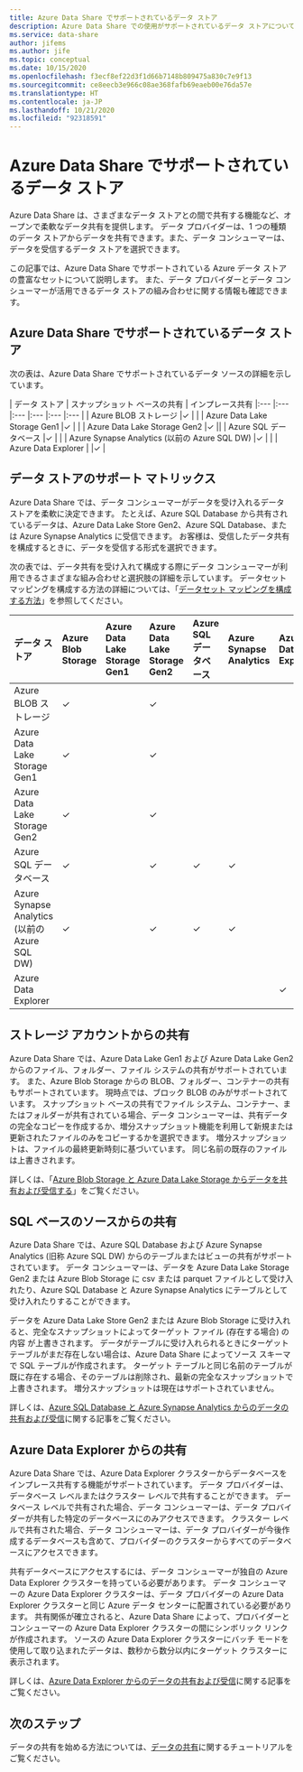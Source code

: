 ```yaml
---
title: Azure Data Share でサポートされているデータ ストア
description: Azure Data Share での使用がサポートされているデータ ストアについて説明します。
ms.service: data-share
author: jifems
ms.author: jife
ms.topic: conceptual
ms.date: 10/15/2020
ms.openlocfilehash: f3ecf8ef22d3f1d66b7148b809475a830c7e9f13
ms.sourcegitcommit: ce8eecb3e966c08ae368fafb69eaeb00e76da57e
ms.translationtype: HT
ms.contentlocale: ja-JP
ms.lasthandoff: 10/21/2020
ms.locfileid: "92318591"
---
```

# <a name="supported-data-stores-in-azure-data-share"></a>Azure Data Share でサポートされているデータ ストア

Azure Data Share は、さまざまなデータ ストアとの間で共有する機能など、オープンで柔軟なデータ共有を提供します。 データ プロバイダーは、1 つの種類のデータ ストアからデータを共有できます。また、データ コンシューマーは、データを受信するデータ ストアを選択できます。 

この記事では、Azure Data Share でサポートされている Azure データ ストアの豊富なセットについて説明します。 また、データ プロバイダーとデータ コンシューマーが活用できるデータ ストアの組み合わせに関する情報も確認できます。 

## <a name="what-data-stores-are-supported-in-azure-data-share"></a>Azure Data Share でサポートされているデータ ストア 

次の表は、Azure Data Share でサポートされているデータ ソースの詳細を示しています。 

| データ ストア | スナップショット ベースの共有 | インプレース共有 
|:--- |:--- |:--- |:--- |:--- |:--- |
| Azure BLOB ストレージ |✓ | |
| Azure Data Lake Storage Gen1 |✓ | |
| Azure Data Lake Storage Gen2 |✓ ||
| Azure SQL データベース |✓ | |
| Azure Synapse Analytics (以前の Azure SQL DW) |✓ | |
| Azure Data Explorer | |✓ |

## <a name="data-store-support-matrix"></a>データ ストアのサポート マトリックス

Azure Data Share では、データ コンシューマーがデータを受け入れるデータ ストアを柔軟に決定できます。 たとえば、Azure SQL Database から共有されているデータは、Azure Data Lake Store Gen2、Azure SQL Database、または Azure Synapse Analytics に受信できます。 お客様は、受信したデータ共有を構成するときに、データを受信する形式を選択できます。 

次の表では、データ共有を受け入れて構成する際にデータ コンシューマーが利用できるさまざまな組み合わせと選択肢の詳細を示しています。 データセット マッピングを構成する方法の詳細については、「[データセット マッピングを構成する方法](how-to-configure-mapping.md)」を参照してください。

| データ ストア | Azure Blob Storage | Azure Data Lake Storage Gen1 | Azure Data Lake Storage Gen2 | Azure SQL データベース | Azure Synapse Analytics | Azure Data Explorer
|:--- |:--- |:--- |:--- |:--- |:--- |:--- |
| Azure BLOB ストレージ | ✓ || ✓ ||
| Azure Data Lake Storage Gen1 | ✓ | | ✓ ||
| Azure Data Lake Storage Gen2 | ✓ | | ✓ ||
| Azure SQL データベース | ✓ | | ✓ | ✓ | ✓ ||
| Azure Synapse Analytics (以前の Azure SQL DW) | ✓ | | ✓ | ✓ | ✓ ||
| Azure Data Explorer |||||| ✓ |

## <a name="share-from-a-storage-account"></a>ストレージ アカウントからの共有
Azure Data Share では、Azure Data Lake Gen1 および Azure Data Lake Gen2 からのファイル、フォルダー、ファイル システムの共有がサポートされています。 また、Azure Blob Storage からの BLOB、フォルダー、コンテナーの共有もサポートされています。 現時点では、ブロック BLOB のみがサポートされています。 スナップショット ベースの共有でファイル システム、コンテナー、またはフォルダーが共有されている場合、データ コンシューマーは、共有データの完全なコピーを作成するか、増分スナップショット機能を利用して新規または更新されたファイルのみをコピーするかを選択できます。 増分スナップショットは、ファイルの最終更新時刻に基づいています。 同じ名前の既存のファイルは上書きされます。

詳しくは、「[Azure Blob Storage と Azure Data Lake Storage からデータを共有および受信する](how-to-share-from-storage.md)」をご覧ください。

## <a name="share-from-a-sql-based-source"></a>SQL ベースのソースからの共有
Azure Data Share では、Azure SQL Database および Azure Synapse Analytics (旧称 Azure SQL DW) からのテーブルまたはビューの共有がサポートされています。 データ コンシューマーは、データを Azure Data Lake Storage Gen2 または Azure Blob Storage に csv または parquet ファイルとして受け入れたり、Azure SQL Database と Azure Synapse Analytics にテーブルとして受け入れたりすることができます。

データを Azure Data Lake Store Gen2 または Azure Blob Storage に受け入れると、完全なスナップショットによってターゲット ファイル (存在する場合) の内容 が上書きされます。
データがテーブルに受け入れられるときにターゲット テーブルがまだ存在しない場合は、Azure Data Share によってソース スキーマで SQL テーブルが作成されます。 ターゲット テーブルと同じ名前のテーブルが既に存在する場合、そのテーブルは削除され、最新の完全なスナップショットで上書きされます。 増分スナップショットは現在はサポートされていません。

詳しくは、[Azure SQL Database と Azure Synapse Analytics からのデータの共有および受信](how-to-share-from-sql.md)に関する記事をご覧ください。

## <a name="share-from-azure-data-explorer"></a>Azure Data Explorer からの共有
Azure Data Share では、Azure Data Explorer クラスターからデータベースをインプレース共有する機能がサポートされています。 データ プロバイダーは、データベース レベルまたはクラスター レベルで共有することができます。 データベース レベルで共有された場合、データ コンシューマーは、データ プロバイダーが共有した特定のデータベースにのみアクセスできます。 クラスター レベルで共有された場合、データ コンシューマーは、データ プロバイダーが今後作成するデータベースも含めて、プロバイダーのクラスターからすべてのデータベースにアクセスできます。

共有データベースにアクセスするには、データ コンシューマーが独自の Azure Data Explorer クラスターを持っている必要があります。 データ コンシューマーの Azure Data Explorer クラスターは、データ プロバイダーの Azure Data Explorer クラスターと同じ Azure データ センターに配置されている必要があります。 共有関係が確立されると、Azure Data Share によって、プロバイダーとコンシューマーの Azure Data Explorer クラスターの間にシンボリック リンクが作成されます。 ソースの Azure Data Explorer クラスターにバッチ モードを使用して取り込まれたデータは、数秒から数分以内にターゲット クラスターに表示されます。

詳しくは、[Azure Data Explorer からのデータの共有および受信](/azure/data-explorer/data-share)に関する記事をご覧ください。 

## <a name="next-steps"></a>次のステップ

データの共有を始める方法については、[データの共有](share-your-data.md)に関するチュートリアルをご覧ください。
